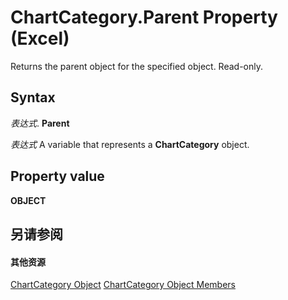
# ChartCategory.Parent Property (Excel)

Returns the parent object for the specified object. Read-only.


## Syntax

 _表达式_. **Parent**

 _表达式_ A variable that represents a **ChartCategory** object.


## Property value

 **OBJECT**


## 另请参阅


#### 其他资源


[ChartCategory Object](2060fdef-8da0-b549-462d-129cf093a3da.md)
[ChartCategory Object Members](http://msdn.microsoft.com/library/916d6391-fd6d-c425-cecb-f4c61c513886%28Office.15%29.aspx)